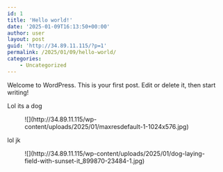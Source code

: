 ```yaml
---
id: 1
title: 'Hello world!'
date: '2025-01-09T16:13:50+00:00'
author: user
layout: post
guid: 'http://34.89.11.115/?p=1'
permalink: /2025/01/09/hello-world/
categories:
    - Uncategorized
---
```


Welcome to WordPress. This is your first post. Edit or delete it, then start writing!

Lol its a dog

<figure class="wp-block-image size-large">![](http://34.89.11.115/wp-content/uploads/2025/01/maxresdefault-1-1024x576.jpg)</figure>lol jk

<figure class="wp-block-image size-full">![](http://34.89.11.115/wp-content/uploads/2025/01/dog-laying-field-with-sunset-it_899870-23484-1.jpg)</figure>